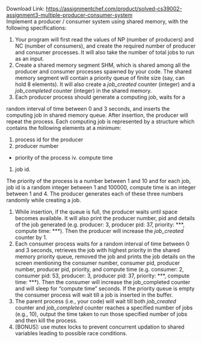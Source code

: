 Download Link: https://assignmentchef.com/product/solved-cs39002-assignment3-multiple-producer-consumer-system
<br>
Implement a producer / consumer system using shared memory, with the following specifications:

<ol>

 <li>Your program will first read the values of NP (number of producers) and NC (number of consumers), and create the required number of producer and consumer processes. It will also take the number of total jobs to run as an input.</li>

 <li>Create a shared memory segment SHM, which is shared among all the producer and consumer processes spawned by your code. The shared memory segment will contain a priority queue of finite size (say, can hold 8 elements). It will also create a <em>job_created</em> counter (integer) and a <em>job_completed</em> counter (integer) in the shared memory.</li>

 <li>Each producer process should generate a computing job, waits for a</li>

</ol>

random interval of time between 0 and 3 seconds, and inserts the computing job in shared memory queue. After insertion, the producer will repeat the process. Each computing job is represented by a structure which contains the following elements at a minimum:

<ol>

 <li>process id for the producer</li>

 <li>producer number</li>

</ol>

<ul>

 <li>priority of the process iv. compute time</li>

</ul>

<ol>

 <li>job id.</li>

</ol>

The priority of the process is a number between 1 and 10 and for each job, job id is a random integer between 1 and 100000, compute time is an integer between 1 and 4. The producer generates each of these three numbers randomly while creating a job.

<ol>

 <li>While insertion, if the queue is full, the producer waits until space becomes available. It will also print the producer number, pid and details of the job generated (e.g. producer: 3, producer pid: 37, priority: ***, compute time: ***). Then the producer will increase the <em>job_created</em> counter by 1.</li>

 <li>Each consumer process waits for a random interval of time between 0 and 3 seconds, retrieves the job with highest priority in the shared memory priority queue, removed the job and prints the job details on the screen mentioning the consumer number, consumer pid, producer number, producer pid, priority, and compute time (e.g. consumer: 2, consumer pid: 53, producer: 3, producer pid: 37, priority: ***, compute time: ***). Then the consumer will increase the job_completed counter and will sleep for “compute time” seconds. If the priority queue is empty the consumer process will wait till a job is inserted in the buffer.</li>

 <li>The parent process (i.e., your code) will wait till both <em>job_created</em> counter and <em>job_completed</em> counter reaches a specified number of jobs (e.g., 10), output the time taken to run those specified number of jobs and then kill the process.</li>

 <li>[BONUS]: use mutex locks to prevent concurrent updation to shared variables leading to possible race conditions.</li>

</ol>